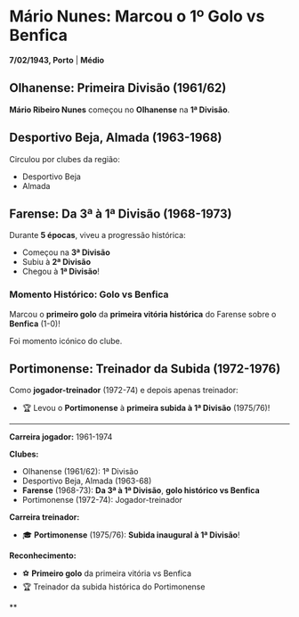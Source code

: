 # Mário Nunes: Marcou o 1º Golo vs Benfica

**7/02/1943, Porto** | **Médio**

## Olhanense: Primeira Divisão (1961/62)

**Mário Ribeiro Nunes** começou no **Olhanense** na **1ª Divisão**.

## Desportivo Beja, Almada (1963-1968)

Circulou por clubes da região:
- Desportivo Beja
- Almada

## Farense: Da 3ª à 1ª Divisão (1968-1973)

Durante **5 épocas**, viveu a progressão histórica:
- Começou na **3ª Divisão**
- Subiu à **2ª Divisão**
- Chegou à **1ª Divisão**!

### Momento Histórico: Golo vs Benfica

Marcou o **primeiro golo** da **primeira vitória histórica** do Farense sobre o **Benfica** (1-0)!

Foi momento icónico do clube.

## Portimonense: Treinador da Subida (1972-1976)

Como **jogador-treinador** (1972-74) e depois apenas treinador:
- 🏆 Levou o **Portimonense** à **primeira subida à 1ª Divisão** (1975/76)!

---

**Carreira jogador:** 1961-1974

**Clubes:**
- Olhanense (1961/62): 1ª Divisão
- Desportivo Beja, Almada (1963-68)
- **Farense** (1968-73): **Da 3ª à 1ª Divisão**, **golo histórico vs Benfica**
- Portimonense (1972-74): Jogador-treinador

**Carreira treinador:**
- 🎓 **Portimonense** (1975/76): **Subida inaugural à 1ª Divisão**!

**Reconhecimento:**
- ⚽ **Primeiro golo** da primeira vitória vs Benfica
- 🏆 Treinador da subida histórica do Portimonense

**